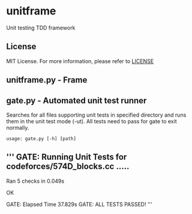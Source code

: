 # unitframe
Unit testing TDD framework

## License
MIT License. For more information, please refer to [LICENSE](LICENSE)

## unitframe.py - Frame

## gate.py - Automated unit test runner

Searches for all files supporting unit tests in specified directory and runs them in the unit test mode (-ut). All tests need to pass for gate to exit normally.

`usage: gate.py [-h] [path]`

'''
GATE: Running Unit Tests for codeforces/574D_blocks.cc
.....
--------------------------------------------------
Ran 5 checks in 0.049s

OK

GATE: Elapsed Time 37.829s
GATE: ALL TESTS PASSED!
'''
